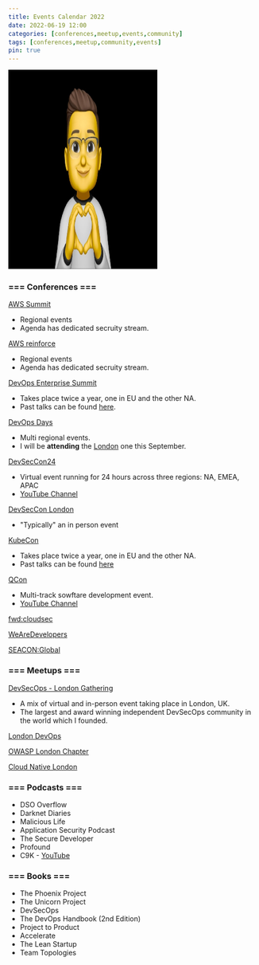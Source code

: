 ```yaml
---
title: Events Calendar 2022
date: 2022-06-19 12:00
categories: [conferences,meetup,events,community]
tags: [conferences,meetup,community,events]
pin: true
---
```

<img src="/assets/MM01.png" 
    alt="Picture" 
    width="300" 
    height="400" 
     />


### === Conferences ===
[AWS Summit](https://aws.amazon.com/events/summits/?awsf.events-location=*all&awsf.events-series=*all)
* Regional events
* Agenda has dedicated secruity stream.

[AWS reinforce](https://reinforce.awsevents.com/)
* Regional events
* Agenda has dedicated secruity stream.

[DevOps Enterprise Summit](https://events.itrevolution.com/)
* Takes place twice a year, one in EU and the other NA.
* Past talks can be found [here](https://videos.itrevolution.com/).

[DevOps Days](https://devopsdays.org/)
* Multi regional events.
* I will be **attending** the [London](https://devopsdays.org/events/2022-london/welcome/) one this September.

[DevSecCon24](https://www.devseccon.com/events/devseccon24)
* Virtual event running for 24 hours across three regions: NA, EMEA, APAC
* [YouTube Channel](https://www.youtube.com/c/DevSecCon)

[DevSecCon London](https://www.devseccon.com/events/london)
* "Typically" an in person event

[KubeCon](https://events.linuxfoundation.org/?_sf_s=kubecon)
* Takes place twice a year, one in EU and the other NA.
* Past talks can be found [here](https://www.youtube.com/c/cloudnativefdn)

[QCon](https://qconferences.com/)
* Multi-track sowftare development event.
* [YouTube Channel](https://www.youtube.com/nctv/featured)

[fwd:cloudsec](https://fwdcloudsec.org/)

[WeAreDevelopers](https://www.wearedevelopers.com/world-congress/)

[SEACON:Global](https://www.seacom.online/)

### === Meetups ===
[DevSecOps - London Gathering](https://dsolg.com/)
* A mix of virtual and in-person event taking place in London, UK.
* The largest and award winning independent DevSecOps community in the world which I founded.

[London DevOps](https://www.meetup.com/london-devops/)

[OWASP London Chapter](https://www.meetup.com/owasp-london/)

[Cloud Native London](https://www.meetup.com/cloud-native-london/)

### === Podcasts ===
* DSO Overflow
* Darknet Diaries
* Malicious Life
* Application Security Podcast
* The Secure Developer
* Profound
* C9K - [YouTube](https://www.youtube.com/channel/UCuj1ByVjn4uagdu4vE82LgA)

### === Books ===
* The Phoenix Project
* The Unicorn Project
* DevSecOps
* The DevOps Handbook (2nd Edition)
* Project to Product
* Accelerate
* The Lean Startup
* Team Topologies